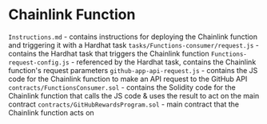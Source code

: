 # Chainlink Function

`Instructions.md` - contains instructions for deploying the Chainlink function and triggering it with a Hardhat task
`tasks/Functions-consumer/request.js` - contains the Hardhat task that triggers the Chainlink function
`Functions-request-config.js` - referenced by the Hardhat task, contains the Chainlink function's request parameters
`github-app-api-request.js` - contains the JS code for the Chainlink function to make an API request to the GitHub API
`contracts/FunctionsConsumer.sol` - contains the Solidity code for the Chainlink function that calls the JS code & uses the result to act on the main contract
`contracts/GitHubRewardsProgram.sol` - main contract that the Chainlink function acts on